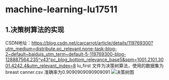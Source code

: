 # machine-learning-lu17511
## 1.决策树算法的实现
CSDN地址：https://blog.csdn.net/carcarrot/article/details/119769300?utm_medium=distribute.pc_relevant.none-task-blog-2~default~baidujs_utm_term~default-5-119769300-blog-128887564.235^v43^pc_blog_bottom_relevance_base5&spm=1001.2101.3001.4242.4&utm_relevant_index=8
lu_first 文件为决策树算法，使用的数据集为breast canner.csv 准确率为0.9090909090909091
![决策树图](https://img-blog.csdnimg.cn/direct/3cd9b1e06c6248109f6989bf7d7eb819.png)
